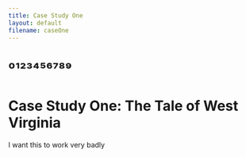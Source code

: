 ```yaml
---
title: Case Study One
layout: default
filename: caseOne
--- 
```


# ⁰¹²³⁴⁵⁶⁷⁸⁹

# Case Study One: The Tale of West Virginia

I want this to work very badly

